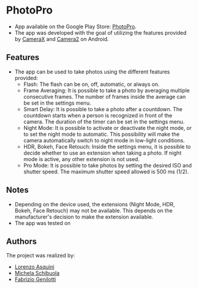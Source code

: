 # PhotoPro

- App available on the Google Play Store: [PhotoPro](https://play.google.com/store/apps/details?id=com.project_photopro).
- The app was developed with the goal of utilizing the features provided by [CameraX]([https://developer.android.com/jetpack/androidx/releases/camera](https://developer.android.com/training/camerax)) and [Camera2](https://developer.android.com/training/camera2) on Android.

## Features

- The app can be used to take photos using the different features provided:
  - Flash: The flash can be on, off, automatic, or always on.
  - Frame Averaging: It is possible to take a photo by averaging multiple consecutive frames. The number of frames inside the average can be set in the settings menu.
  - Smart Delay: It is possible to take a photo after a countdown. The countdown starts when a person is recognized in front of the camera. The duration of the timer can be set in the settings menu.
  - Night Mode: It is possible to activate or deactivate the night mode, or to set the night mode to automatic. This possibility will make the camera automatically switch to night mode in low-light conditions.
  - HDR, Bokeh, Face Retouch: Inside the settings menu, it is possible to decide whether to use an extension when taking a photo. If night mode is active, any other extension is not used.
  - Pro Mode: It is possible to take photos by setting the desired ISO and shutter speed. The maximum shutter speed allowed is 500 ms (1/2).

## Notes

  - Depending on the device used, the extensions (Night Mode, HDR, Bokeh, Face Retouch) may not be available. This depends on the manufacturer's decision to make the extension available.
  - The app was tested on

## Authors

The project was realized by: 
  - [Lorenzo Asquini](https://github.com/LorenzoAsquini)
  - [Michela Schibuola](https://github.com/Fabrifio)
  - [Fabrizio Genilotti](https://github.com/michela-schibuola)
